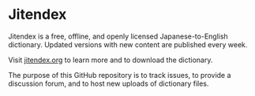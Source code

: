 # Jitendex

Jitendex is a free, offline, and openly licensed Japanese-to-English dictionary. Updated versions with new content are published every week.

Visit [jitendex.org](https://jitendex.org/) to learn more and to download the dictionary.

The purpose of this GitHub repository is to track issues, to provide a discussion forum, and to host new uploads of dictionary files.
